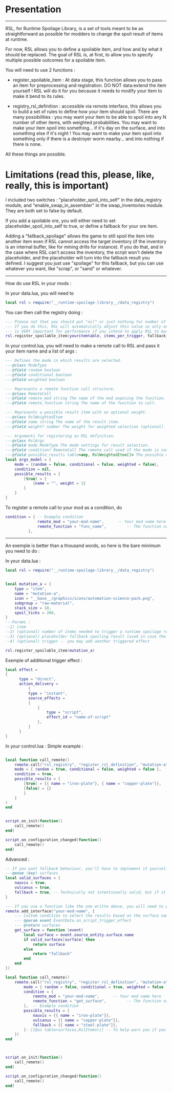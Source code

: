 # Presentation
---------
RSL, for Runtime Spoilage Library, is a set of tools meant to be as straightforward as possible for modders to change the spoil result of items at runtime.

For now, RSL allows you to define a spoilable item, and how and by what it should be replaced.
The goal of RSL is, at first, to allow you to specify multiple possible outcomes for a spoilable item.

You will need to use 2 functions : 
- register_spoilable_item : At data stage, this function allows you to pass an item for preprocessing and registration.
DO NOT data:extend the item yourself ! RSL will do it for you because it needs to modify your item to make it bend to its rules.

- registry_rsl_definition : accessible via remote interface, this allows you to build a set of rules to define how your item should spoil.
There are many possibilities : you may want your item to be able to spoil into any N number of other items, with weighted probabilities.
You may want to make your item spoil into something... if it's day on the surface, and into something else if it's night !
You may want to make your item spoil into something only if there is a destroyer worm nearby... and into nothing if there is none.

All these things are possible.

# Limitations (read this, please, like, really, this is important)

I included two switches : "placeholder_spoil_into_self" in the data_registry module, and "enable_swap_in_assembler" in the swap_inventories module. They are both set to false by default.

If you add a spoilable ore, you will either need to set placeholder_spoil_into_self to true, or define a fallback for your ore item.

Adding a "fallback_spoilage" allows the game to still spoil the item into another item even if RSL cannot access the target inventory (if the inventory is an internal buffer, like for mining drills for instance).
If you do that, and in the case where RSL can't access the inventory, the script won't delete the placeholder, and the placeholder will turn into the fallback result you defined. I suggest you just use "spoilage" for this fallback, but you can use whatever you want, like "scrap", or "sand" or whatever.


---------
How do use RSL in your mods :

In your data.lua, you will need to 
```lua
local rsl = require("__runtime-spoilage-library__/data_registry")

```
You can then call the registry doing :
```lua
--- Please not that you should put "nil" or just nothing for number of items_per_trigger unless you REALLY know what you are doing.
--- If you do this, RSL will automatically adjust this value so only one event is raised when a stack spoils, which
--- is VERY important for performance if you intend to apply RSL to mass produced items.
rsl.register_spoilable_item(youritemtable, items_per_trigger, fallback_item_name (optional), custom script (optional) )
```
In your control.lua, you will need to make a remote call to RSL and pass it your item name and a list of args :

```lua
--- Defines the mode in which results are selected.
---@class ModeType
---@field random boolean
---@field conditional boolean
---@field weighted boolean

--- Represents a remote function call structure.
---@class RemoteCall
---@field remote_mod string The name of the mod exposing the function.
---@field remote_function string The name of the function to call.

--- Represents a possible result item with an optional weight.
---@class RslWeightedItem
---@field name string The name of the result item.
---@field weight? number The weight for weighted selection (optional).

--- Arguments for registering an RSL definition.
---@class RslArgs
---@field mode ModeType The mode settings for result selection.
---@field condition? RemoteCall The remote call used if the mode is conditional. If it's not conditional, it'll just use `true`.
---@field possible_results table<any, RslWeightedItem[]> The possible outcomes based on condition results.
local args_model = {
    mode = {random = false, conditional = false, weighted = false},
    condition = nil,
    possible_results = {
        [true] = {
            {name = "", weight = 1}
        }
    }
}
```

To register a remote call to your mod as a condition, do       
```lua
condition = { -- Example condition
              remote_mod = "your-mod-name",      -- Your mod name here
              remote_function = "func_name",         -- The function name to call
          },

```

------------------
An exemple is better than a thousand words, so here is the bare minimum you need to do :

In your data.lua :
```lua
local rsl = require("__runtime-spoilage-library__/data_registry")


local mutation_a = {
    type = "item",
    name = "mutation-a",
    icon = "__base__/graphics/icons/automation-science-pack.png",
    subgroup = "raw-material",
    stack_size = 10,
    spoil_ticks = 200,
}
---Params :
--1) item
--2) (optional) number of items needed to trigger a runtime spoilage replacement / script effect. Defaults to `1`
--3) (optional) placeholder fallback spoiling result (used in case the script cannot replace the item at runtime. If you don't set anything, the item will just be deleted like if it spoiled into nothing if this happens. For instance, unless you are an advanced user and know how you can handle furnaces and assembling machines, you better set something here like "spoilage")
--4) (optional) trigger -- you may add another triggered effect

rsl.register_spoilable_item(mutation_a)

```
Exemple of additional trigger effect :
```lua
local effect =
{
      type = "direct",
      action_delivery =
          {
          type = "instant",
          source_effects = 
          {
              {
                  type = "script",
                  effect_id = "name-of-script"
              },
          }
      }
}
```

In your control.lua :
Simple example : 
```lua

local function call_remote()
    remote.call("rsl_registry", "register_rsl_definition", "mutation-a", { -- You call the "rsl_registry" to use "register_rsl_definition" and pass it the name of your custom item "mutation-a"
    mode = { random = true, conditional = false, weighted = false },
    condition = true,
    possible_results = {
        [true] = {{ name = "iron-plate"}, { name = "copper-plate"}},
        [false] = {}
        }
    }
)
end


script.on_init(function()
    call_remote()
end)

script.on_configuration_changed(function()
    call_remote()
end)
```



Advanced :
```lua
-- If you want fallback behaviour, you'll have to implement it yourself
---@enum (key) surfaces
local valid_surfaces = {
	nauvis = true,
	vulcanus = true,
	fallback = true, -- Technically not intentionally valid, but if it hits anyways, why replace it with itself?
}

--- If you use a function like the one writte above, you will need to provide a remote interface to RSL
remote.add_interface("your-mod-name", {
	--- Custom condition to select the results based on the surface name
	--- @param event EventData.on_script_trigger_effect
	--- @return surfaces
	get_surface = function (event)
		local surface = event.source_entity.surface.name
		if valid_surfaces[surface] then
			return surface
		else
			return "fallback"
		end
	end
})

local function call_remote()
	remote.call("rsl_registry", "register_rsl_definition", "mutation-a", { -- You call the "rsl_registry" to use "register_rsl_definition" and pass it the name of your custom item "mutation-a"
		mode = { random = false, conditional = true, weighted = false },
		condition = {
			remote_mod = "your-mod-name",      -- Your mod name here
			remote_function = "get_surface",         -- The function name to call
		},  -- Example condition
		possible_results = {
			nauvis = {{ name = "iron-plate"}},
			vulcanus = {{ name = "copper-plate"}},
			fallback = {{ name = "steel-plate"}},
		}--[[@as table<surfaces,RslItems>]] -- To help warn you if you add unecessary results.
	})
end



script.on_init(function()
	call_remote()
end)

script.on_configuration_changed(function()
	call_remote()
end)

```
